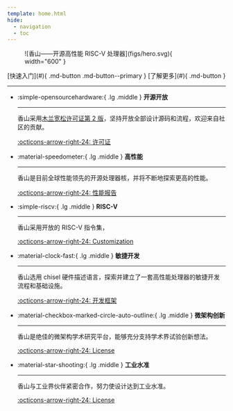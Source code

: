 ```yaml
---
template: home.html
hide:
  - navigation
  - toc
---
```


<figure markdown>
<!-- <object data="figs/hero.svg" width="600"> </object> -->
![香山——开源高性能 RISC-V 处理器](figs/hero.svg){ width="600" }
</figure>


<div style="text-align: center;" markdown>
[快速入门](#){ .md-button .md-button--primary }
[了解更多](#){ .md-button }
</div>

---


<div class="grid cards" markdown>

-   :simple-opensourcehardware:{ .lg .middle } __开源开放__

    ---

    香山采用[木兰宽松许可证第 2 版](http://license.coscl.org.cn/MulanPSL2)，坚持开放全部设计源码和流程，欢迎来自社区的贡献。

    [:octicons-arrow-right-24: 许可证](#)

-   :material-speedometer:{ .lg .middle } __高性能__

    ---

    香山是目前全球性能领先的开源处理器核，并将不断地探索更高的性能。

    [:octicons-arrow-right-24: 性能报告](#)

-   :simple-riscv:{ .lg .middle } __RISC-V__

    ---

    香山采用开放的 RISC-V 指令集，

    [:octicons-arrow-right-24: Customization](#)

-   :material-clock-fast:{ .lg .middle } __敏捷开发__

    ---

    香山选用 chisel 硬件描述语言，探索并建立了一套高性能处理器的敏捷开发流程和基础设施。

    [:octicons-arrow-right-24: 开发框架](#)

-   :material-checkbox-marked-circle-auto-outline:{ .lg .middle } __微架构创新__

    ---

    香山是绝佳的微架构学术研究平台，能够充分支持学术界试验创新想法。

    [:octicons-arrow-right-24: License](#)

-   :material-star-shooting:{ .lg .middle } __工业水准__

    ---

    香山与工业界伙伴紧密合作，努力使设计达到工业水准。

    [:octicons-arrow-right-24: License](#)

</div>
